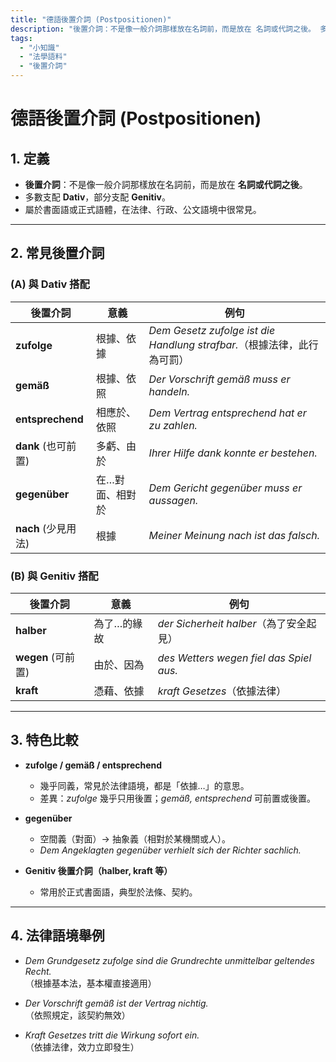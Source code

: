 ```yaml
---
title: "德語後置介詞 (Postpositionen)"
description: "後置介詞：不是像一般介詞那樣放在名詞前，而是放在 名詞或代詞之後。 多數支配 Dativ，部分支配 Genitiv。 屬於書面語或正式語體，在法律、行政、公文語境中很常見。"
tags:
  - "小知識"
  - "法學語料"
  - "後置介詞"
---
```



# 德語後置介詞 (Postpositionen)

## 1. 定義

- **後置介詞**：不是像一般介詞那樣放在名詞前，而是放在 **名詞或代詞之後**。  
- 多數支配 **Dativ**，部分支配 **Genitiv**。  
- 屬於書面語或正式語體，在法律、行政、公文語境中很常見。  

---

## 2. 常見後置介詞

### (A) 與 **Dativ** 搭配
| 後置介詞 | 意義 | 例句 |
|---|---|---|
| **zufolge** | 根據、依據 | *Dem Gesetz zufolge ist die Handlung strafbar.*（根據法律，此行為可罰） |
| **gemäß** | 根據、依照 | *Der Vorschrift gemäß muss er handeln.* |
| **entsprechend** | 相應於、依照 | *Dem Vertrag entsprechend hat er zu zahlen.* |
| **dank** (也可前置) | 多虧、由於 | *Ihrer Hilfe dank konnte er bestehen.* |
| **gegenüber** | 在…對面、相對於 | *Dem Gericht gegenüber muss er aussagen.* |
| **nach** (少見用法) | 根據 | *Meiner Meinung nach ist das falsch.* |

### (B) 與 **Genitiv** 搭配
| 後置介詞 | 意義 | 例句 |
|---|---|---|
| **halber** | 為了…的緣故 | *der Sicherheit halber*（為了安全起見） |
| **wegen** (可前置) | 由於、因為 | *des Wetters wegen fiel das Spiel aus.* |
| **kraft** | 憑藉、依據 | *kraft Gesetzes*（依據法律） |

---

## 3. 特色比較

- **zufolge / gemäß / entsprechend**  
  - 幾乎同義，常見於法律語境，都是「依據…」的意思。  
  - 差異：*zufolge* 幾乎只用後置；*gemäß, entsprechend* 可前置或後置。  

- **gegenüber**  
  - 空間義（對面）→ 抽象義（相對於某機關或人）。  
  - *Dem Angeklagten gegenüber verhielt sich der Richter sachlich.*  

- **Genitiv 後置介詞（halber, kraft 等）**  
  - 常用於正式書面語，典型於法條、契約。  

---

## 4. 法律語境舉例

- *Dem Grundgesetz zufolge sind die Grundrechte unmittelbar geltendes Recht.*  
  （根據基本法，基本權直接適用）  

- *Der Vorschrift gemäß ist der Vertrag nichtig.*  
  （依照規定，該契約無效）  

- *Kraft Gesetzes tritt die Wirkung sofort ein.*  
  （依據法律，效力立即發生）  